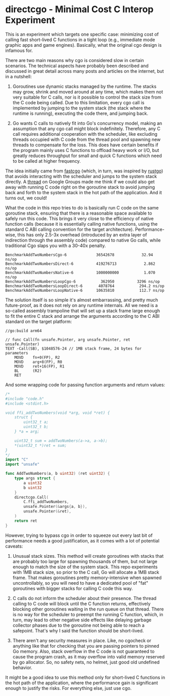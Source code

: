# directcgo - Minimal Cost C Interop Experiment

This is an experiment which targets one specific case: minimizing cost of calling fast short-lived C functions in a tight loop (e.g., immediate mode graphic apps and game engines). Basically, what the original cgo design is infamous for.

There are two main reasons why cgo is considered slow in certain scenarios. The technical aspects have probably been described and discussed in great detail across many posts and articles on the internet, but in a nutshell:

 1. Goroutines use dynamic stacks managed by the runtime. The stacks may grow, shrink and moved around at any time, which makes them not very suitable for C calls, nor is it possible to control the stack size from the C code being called. Due to this limitation, every cgo call is implemented by jumping to the system stack (the stack where the runtime is running), executing the code there, and jumping back.

 2. Go wants C calls to natively fit into Go's concurrency model, making an assumption that any cgo call might block indefinitely. Therefore, any C call requires additional cooperation with the scheduler, like excluding threads occupied with C code from the thread pool and spawning new threads to compensate for the loss. This does have certain benefits if the program mainly uses C functions to offload heavy work or I/O, but greatly reduces throughput for small and quick C functions which need to be called at higher frequency.

The idea initially came from [fastcgo][1] (which, in turn, was inspired by [rustgo][2]) that avoids interacting with the scheduler and jumps to the system stack directly. A [thread][3] on Google Groups made me think if we could also get away with running C code right on the goroutine stack to avoid jumping back and forth to the system stack in the hot path of the application. And it turns out, we could!

What the code in this repo tries to do is basically run C code on the same goroutine stack, ensuring that there is a reasonable space available to safely run this code. This brings it very close to the efficiency of native function calls (because it is essentially calling native functions, using the standard C ABI calling convention for the target architecture). Performance-wise, this has only 2.5-3x overhead (introduced by an extra layer of indirection through the assembly code) compared to native Go calls, while traditional Cgo slaps you with a 30-40x penalty.

```
BenchmarkAddTwoNumbersCgo-6          	36542678	        32.94 ns/op
BenchmarkAddTwoNumbersDirect-6       	419276713	         2.862 ns/op
BenchmarkAddTwoNumbersNative-6       	1000000000	         1.070 ns/op
BenchmarkAddTwoNumbersLoopCgo-6      	  362950	      3296 ns/op
BenchmarkAddTwoNumbersLoopDirect-6   	 4078764	       294.2 ns/op
BenchmarkAddTwoNumbersLoopNative-6   	10635810	       112.7 ns/op
```

The solution itself is so simple it's almost embarrassing, and pretty much future-proof, as it does not rely on any runtime internals. All we need is a so-called assembly trampoline that will set up a stack frame large enough to fit the entire C stack and arrange the arguments according to the C ABI standard on the target platform:

```
//go:build arm64

// func Call(fn unsafe.Pointer, arg unsafe.Pointer, ret unsafe.Pointer)
TEXT ·Call(SB), $1048576-24 // 1MB stack frame, 24 bytes for parameters
    MOVD    fn+0(FP), R2
    MOVD    arg+8(FP), R0
    MOVD    ret+16(FP), R1
    BL      (R2)
    RET
```

And some wrapping code for passing function arguments and return values:

```go
/*
#include "code.h"
#include <stdint.h>

void ffi_addTwoNumbers(void *arg, void *ret) {
    struct { 
        uint32_t a; 
        uint32_t b;
    } *a = arg;

    uint32_t sum = addTwoNumbers(a->a, a->b);
    *(uint32_t *)ret = sum;
}
*/
import "C"
import "unsafe"

func AddTwoNumbers(a, b uint32) (ret uint32) {
    type args struct {
        a uint32
        b uint32
    }
    directcgo.Call(
        C.ffi_addTwoNumbers, 
        unsafe.Pointer(&args{a, b}), 
        unsafe.Pointer(&ret),
    )
    return ret
}
```

However, trying to bypass cgo in order to squeeze out every last bit of performance needs a good justification, as it comes with a lot of potential caveats:

 1. Unusual stack sizes. This method will create goroutines with stacks that are probably too large for spawning thousands of them, but not large enough to match the size of the system stack. This repo experiments with 1MB stack size, so prior to the C call, Go will allocate a 1MB stack frame. That makes goroutines pretty memory-intensive when spawned uncontrollably, so you will need to have a dedicated pool of "fat" goroutines with bigger stacks for calling C code this way.

 2. C calls do not inform the scheduler about their presence. The thread calling to C code will block until the C function returns, effectively blocking other goroutines waiting in the run queue on that thread. There is no way for the scheduler to preempt the running C function, which, in turn, may lead to other negative side effects like delaying garbage collector phases due to the goroutine not being able to reach a safepoint. That's why I said the function should be short-lived.

 3. There aren't any security measures in place. Like, no cgocheck or anything like that for checking that you are passing pointers to pinned Go memory. Also, stack overflow in the C code is not guaranteed to cause the program crash, as it may overflow into valid memory reserved by go allocator. So, no safety nets, no helmet, just good old undefined behavior.

It might be a good idea to use this method only for short-lived C functions in the hot path of the application, where the performance gain is significant enough to justify the risks. For everything else, just use cgo.

[1]: https://github.com/petermattis/fastcgo
[2]: https://words.filippo.io/rustgo/
[3]: https://groups.google.com/g/golang-nuts/c/_YrvM8OO6QY
